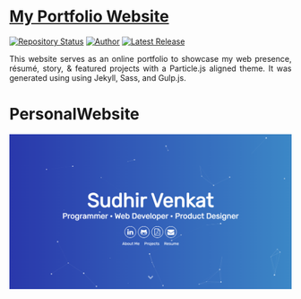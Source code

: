 # <a href="https://sudhir-venkat.netlify.app/" target="_blank">My Portfolio Website</a>

[![Repository Status](https://api.netlify.com/api/v1/badges/0412ffac-38ef-42db-b06f-60f0e217bda8/deploy-status)](https://app.netlify.com/sites/sudhir-venkat/deploys)
[![Author](https://img.shields.io/badge/Author-Sudhir%20Venkat-blue.svg)](https://www.linkedin.com/in/sudhir-venkat/)
[![Latest Release](https://img.shields.io/badge/Latest%20Release-13%20August%202023-yellow.svg)](https://github.com/sudhirv1/PortfolioWebsite/commit/main)

 <p align="justify">This website serves as an online portfolio to showcase my web presence, résumé, story, & featured projects with a Particle.js aligned theme. It was generated using using Jekyll, Sass, and Gulp.js.</p>

# PersonalWebsite
![My Alternate Portfolio Website](https://github.com/sudhirv1/PersonalWebsite/blob/32fa8e8de2502396cae63b7fe6167dfd667dbe5f/My-Alternate-Portfolio-Website.jpg)
